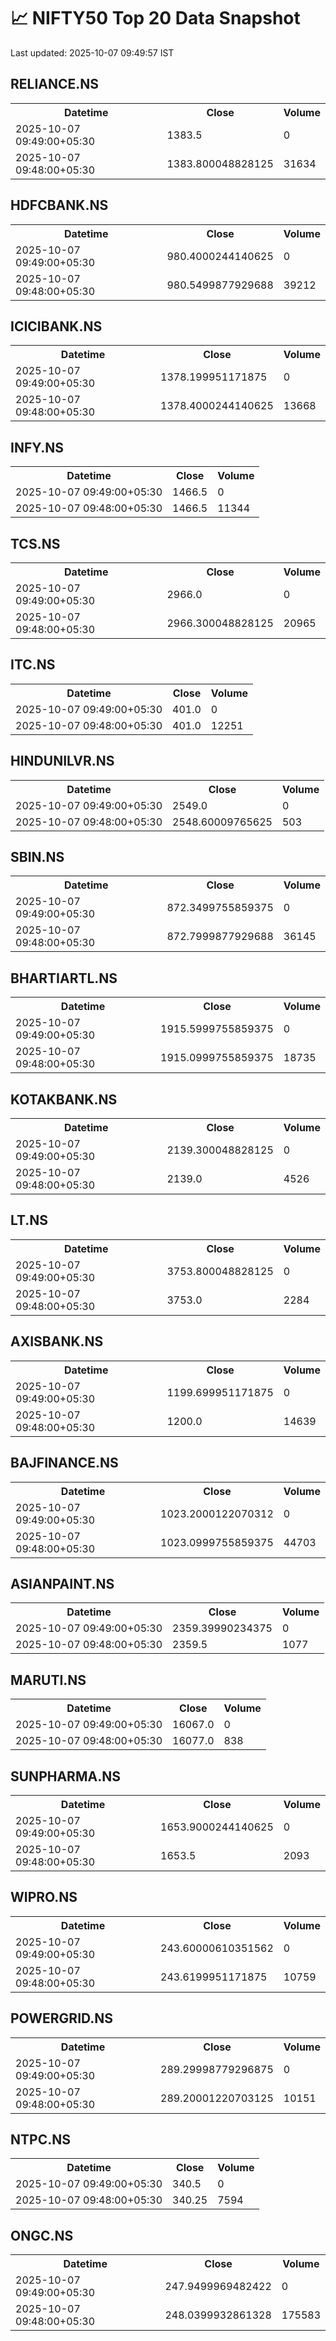 # 📈 NIFTY50 Top 20 Data Snapshot

Last updated: 2025-10-07 09:49:57 IST

## RELIANCE.NS

<table>
  <tr><th>Datetime</th><th>Close</th><th>Volume</th></tr>
  <tr><td>2025-10-07 09:49:00+05:30</td><td>1383.5</td><td>0</td></tr>
  <tr><td>2025-10-07 09:48:00+05:30</td><td>1383.800048828125</td><td>31634</td></tr>
</table>

## HDFCBANK.NS

<table>
  <tr><th>Datetime</th><th>Close</th><th>Volume</th></tr>
  <tr><td>2025-10-07 09:49:00+05:30</td><td>980.4000244140625</td><td>0</td></tr>
  <tr><td>2025-10-07 09:48:00+05:30</td><td>980.5499877929688</td><td>39212</td></tr>
</table>

## ICICIBANK.NS

<table>
  <tr><th>Datetime</th><th>Close</th><th>Volume</th></tr>
  <tr><td>2025-10-07 09:49:00+05:30</td><td>1378.199951171875</td><td>0</td></tr>
  <tr><td>2025-10-07 09:48:00+05:30</td><td>1378.4000244140625</td><td>13668</td></tr>
</table>

## INFY.NS

<table>
  <tr><th>Datetime</th><th>Close</th><th>Volume</th></tr>
  <tr><td>2025-10-07 09:49:00+05:30</td><td>1466.5</td><td>0</td></tr>
  <tr><td>2025-10-07 09:48:00+05:30</td><td>1466.5</td><td>11344</td></tr>
</table>

## TCS.NS

<table>
  <tr><th>Datetime</th><th>Close</th><th>Volume</th></tr>
  <tr><td>2025-10-07 09:49:00+05:30</td><td>2966.0</td><td>0</td></tr>
  <tr><td>2025-10-07 09:48:00+05:30</td><td>2966.300048828125</td><td>20965</td></tr>
</table>

## ITC.NS

<table>
  <tr><th>Datetime</th><th>Close</th><th>Volume</th></tr>
  <tr><td>2025-10-07 09:49:00+05:30</td><td>401.0</td><td>0</td></tr>
  <tr><td>2025-10-07 09:48:00+05:30</td><td>401.0</td><td>12251</td></tr>
</table>

## HINDUNILVR.NS

<table>
  <tr><th>Datetime</th><th>Close</th><th>Volume</th></tr>
  <tr><td>2025-10-07 09:49:00+05:30</td><td>2549.0</td><td>0</td></tr>
  <tr><td>2025-10-07 09:48:00+05:30</td><td>2548.60009765625</td><td>503</td></tr>
</table>

## SBIN.NS

<table>
  <tr><th>Datetime</th><th>Close</th><th>Volume</th></tr>
  <tr><td>2025-10-07 09:49:00+05:30</td><td>872.3499755859375</td><td>0</td></tr>
  <tr><td>2025-10-07 09:48:00+05:30</td><td>872.7999877929688</td><td>36145</td></tr>
</table>

## BHARTIARTL.NS

<table>
  <tr><th>Datetime</th><th>Close</th><th>Volume</th></tr>
  <tr><td>2025-10-07 09:49:00+05:30</td><td>1915.5999755859375</td><td>0</td></tr>
  <tr><td>2025-10-07 09:48:00+05:30</td><td>1915.0999755859375</td><td>18735</td></tr>
</table>

## KOTAKBANK.NS

<table>
  <tr><th>Datetime</th><th>Close</th><th>Volume</th></tr>
  <tr><td>2025-10-07 09:49:00+05:30</td><td>2139.300048828125</td><td>0</td></tr>
  <tr><td>2025-10-07 09:48:00+05:30</td><td>2139.0</td><td>4526</td></tr>
</table>

## LT.NS

<table>
  <tr><th>Datetime</th><th>Close</th><th>Volume</th></tr>
  <tr><td>2025-10-07 09:49:00+05:30</td><td>3753.800048828125</td><td>0</td></tr>
  <tr><td>2025-10-07 09:48:00+05:30</td><td>3753.0</td><td>2284</td></tr>
</table>

## AXISBANK.NS

<table>
  <tr><th>Datetime</th><th>Close</th><th>Volume</th></tr>
  <tr><td>2025-10-07 09:49:00+05:30</td><td>1199.699951171875</td><td>0</td></tr>
  <tr><td>2025-10-07 09:48:00+05:30</td><td>1200.0</td><td>14639</td></tr>
</table>

## BAJFINANCE.NS

<table>
  <tr><th>Datetime</th><th>Close</th><th>Volume</th></tr>
  <tr><td>2025-10-07 09:49:00+05:30</td><td>1023.2000122070312</td><td>0</td></tr>
  <tr><td>2025-10-07 09:48:00+05:30</td><td>1023.0999755859375</td><td>44703</td></tr>
</table>

## ASIANPAINT.NS

<table>
  <tr><th>Datetime</th><th>Close</th><th>Volume</th></tr>
  <tr><td>2025-10-07 09:49:00+05:30</td><td>2359.39990234375</td><td>0</td></tr>
  <tr><td>2025-10-07 09:48:00+05:30</td><td>2359.5</td><td>1077</td></tr>
</table>

## MARUTI.NS

<table>
  <tr><th>Datetime</th><th>Close</th><th>Volume</th></tr>
  <tr><td>2025-10-07 09:49:00+05:30</td><td>16067.0</td><td>0</td></tr>
  <tr><td>2025-10-07 09:48:00+05:30</td><td>16077.0</td><td>838</td></tr>
</table>

## SUNPHARMA.NS

<table>
  <tr><th>Datetime</th><th>Close</th><th>Volume</th></tr>
  <tr><td>2025-10-07 09:49:00+05:30</td><td>1653.9000244140625</td><td>0</td></tr>
  <tr><td>2025-10-07 09:48:00+05:30</td><td>1653.5</td><td>2093</td></tr>
</table>

## WIPRO.NS

<table>
  <tr><th>Datetime</th><th>Close</th><th>Volume</th></tr>
  <tr><td>2025-10-07 09:49:00+05:30</td><td>243.60000610351562</td><td>0</td></tr>
  <tr><td>2025-10-07 09:48:00+05:30</td><td>243.6199951171875</td><td>10759</td></tr>
</table>

## POWERGRID.NS

<table>
  <tr><th>Datetime</th><th>Close</th><th>Volume</th></tr>
  <tr><td>2025-10-07 09:49:00+05:30</td><td>289.29998779296875</td><td>0</td></tr>
  <tr><td>2025-10-07 09:48:00+05:30</td><td>289.20001220703125</td><td>10151</td></tr>
</table>

## NTPC.NS

<table>
  <tr><th>Datetime</th><th>Close</th><th>Volume</th></tr>
  <tr><td>2025-10-07 09:49:00+05:30</td><td>340.5</td><td>0</td></tr>
  <tr><td>2025-10-07 09:48:00+05:30</td><td>340.25</td><td>7594</td></tr>
</table>

## ONGC.NS

<table>
  <tr><th>Datetime</th><th>Close</th><th>Volume</th></tr>
  <tr><td>2025-10-07 09:49:00+05:30</td><td>247.9499969482422</td><td>0</td></tr>
  <tr><td>2025-10-07 09:48:00+05:30</td><td>248.0399932861328</td><td>175583</td></tr>
</table>

